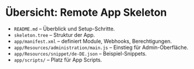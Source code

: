 # Übersicht: Remote App Skeleton

- `README.md` – Überblick und Setup-Schritte.
- `skeleton.tree` – Struktur der App.
- `app/manifest.xml` – definiert Module, Webhooks, Berechtigungen.
- `app/Resources/administration/main.js` – Einstieg für Admin-Oberfläche.
- `app/Resources/snippet/de-DE.json` – Beispiel-Snippets.
- `app/scripts/` – Platz für App Scripts.
